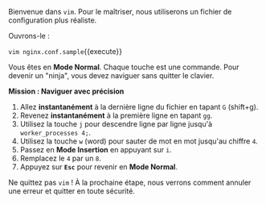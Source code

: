Bienvenue dans `vim`. Pour le maîtriser, nous utiliserons un fichier de configuration plus réaliste.

Ouvrons-le :

`vim nginx.conf.sample`{{execute}}

Vous êtes en **Mode Normal**. Chaque touche est une commande. Pour devenir un "ninja", vous devez naviguer sans quitter le clavier.

**Mission : Naviguer avec précision**
1.  Allez **instantanément** à la dernière ligne du fichier en tapant `G` (shift+g).
2.  Revenez **instantanément** à la première ligne en tapant `gg`.
3.  Utilisez la touche `j` pour descendre ligne par ligne jusqu'à `worker_processes 4;`.
4.  Utilisez la touche `w` (word) pour sauter de mot en mot jusqu'au chiffre `4`.
5.  Passez en **Mode Insertion** en appuyant sur `i`.
6.  Remplacez le `4` par un `8`.
7.  Appuyez sur **`Esc`** pour revenir en **Mode Normal**.

Ne quittez pas `vim` ! À la prochaine étape, nous verrons comment annuler une erreur et quitter en toute sécurité.